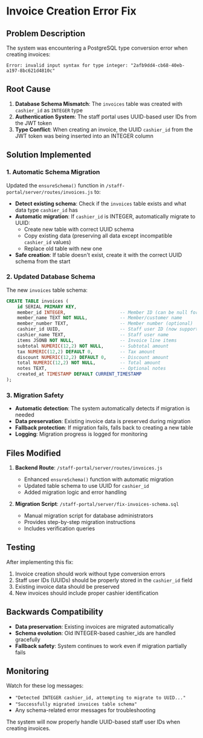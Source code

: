 # Invoice Creation Error Fix

## Problem Description
The system was encountering a PostgreSQL type conversion error when creating invoices:

```
Error: invalid input syntax for type integer: "2afb9dd4-cb68-40eb-a197-8bc621d4810c"
```

## Root Cause
1. **Database Schema Mismatch**: The `invoices` table was created with `cashier_id` as `INTEGER` type
2. **Authentication System**: The staff portal uses UUID-based user IDs from the JWT token
3. **Type Conflict**: When creating an invoice, the UUID `cashier_id` from the JWT token was being inserted into an INTEGER column

## Solution Implemented

### 1. Automatic Schema Migration
Updated the `ensureSchema()` function in `/staff-portal/server/routes/invoices.js` to:

- **Detect existing schema**: Check if the `invoices` table exists and what data type `cashier_id` has
- **Automatic migration**: If `cashier_id` is INTEGER, automatically migrate to UUID:
  - Create new table with correct UUID schema
  - Copy existing data (preserving all data except incompatible `cashier_id` values)
  - Replace old table with new one
- **Safe creation**: If table doesn't exist, create it with the correct UUID schema from the start

### 2. Updated Database Schema
The new `invoices` table schema:

```sql
CREATE TABLE invoices (
    id SERIAL PRIMARY KEY,
    member_id INTEGER,                    -- Member ID (can be null for walk-in customers)
    member_name TEXT NOT NULL,            -- Member/customer name
    member_number TEXT,                   -- Member number (optional)
    cashier_id UUID,                      -- Staff user ID (now supports UUIDs)
    cashier_name TEXT,                    -- Staff user name
    items JSONB NOT NULL,                 -- Invoice line items
    subtotal NUMERIC(12,2) NOT NULL,      -- Subtotal amount
    tax NUMERIC(12,2) DEFAULT 0,          -- Tax amount
    discount NUMERIC(12,2) DEFAULT 0,     -- Discount amount
    total NUMERIC(12,2) NOT NULL,         -- Total amount
    notes TEXT,                           -- Optional notes
    created_at TIMESTAMP DEFAULT CURRENT_TIMESTAMP
);
```

### 3. Migration Safety
- **Automatic detection**: The system automatically detects if migration is needed
- **Data preservation**: Existing invoice data is preserved during migration
- **Fallback protection**: If migration fails, falls back to creating a new table
- **Logging**: Migration progress is logged for monitoring

## Files Modified

1. **Backend Route**: `/staff-portal/server/routes/invoices.js`
   - Enhanced `ensureSchema()` function with automatic migration
   - Updated table schema to use UUID for `cashier_id`
   - Added migration logic and error handling

2. **Migration Script**: `/staff-portal/server/fix-invoices-schema.sql`
   - Manual migration script for database administrators
   - Provides step-by-step migration instructions
   - Includes verification queries

## Testing
After implementing this fix:
1. Invoice creation should work without type conversion errors
2. Staff user IDs (UUIDs) should be properly stored in the `cashier_id` field
3. Existing invoice data should be preserved
4. New invoices should include proper cashier identification

## Backwards Compatibility
- **Data preservation**: Existing invoices are migrated automatically
- **Schema evolution**: Old INTEGER-based cashier_ids are handled gracefully
- **Fallback safety**: System continues to work even if migration partially fails

## Monitoring
Watch for these log messages:
- `"Detected INTEGER cashier_id, attempting to migrate to UUID..."`
- `"Successfully migrated invoices table schema"`
- Any schema-related error messages for troubleshooting

The system will now properly handle UUID-based staff user IDs when creating invoices.
